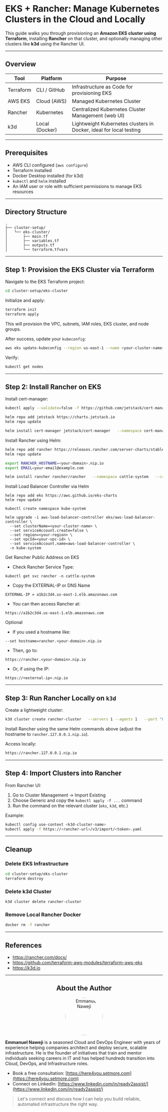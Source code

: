 
# EKS + Rancher: Manage Kubernetes Clusters in the Cloud and Locally

This guide walks you through provisioning an **Amazon EKS cluster using Terraform**, installing **Rancher** on that cluster, and optionally managing other clusters like **k3d** using the Rancher UI.

---

## Overview

| Tool         | Platform       | Purpose                                                             |
|--------------|----------------|---------------------------------------------------------------------|
| Terraform    | CLI / GitHub   | Infrastructure as Code for provisioning EKS                         |
| AWS EKS      | Cloud (AWS)    | Managed Kubernetes Cluster                                          |
| Rancher      | Kubernetes     | Centralized Kubernetes Cluster Management (web UI)                  |
| k3d          | Local (Docker) | Lightweight Kubernetes clusters in Docker, ideal for local testing |

---

## Prerequisites

- AWS CLI configured (`aws configure`)
- Terraform installed
- Docker Desktop installed (for k3d)
- `kubectl` and `helm` installed
- An IAM user or role with sufficient permissions to manage EKS resources

---

## Directory Structure

```
.
├── cluster-setup/
│   └── eks-cluster/
│       ├── main.tf
│       ├── variables.tf
│       ├── outputs.tf
│       └── terraform.tfvars
```

---

## Step 1: Provision the EKS Cluster via Terraform

Navigate to the EKS Terraform project:

```bash
cd cluster-setup/eks-cluster
```

Initialize and apply:

```bash
terraform init
terraform apply
```

This will provision the VPC, subnets, IAM roles, EKS cluster, and node groups.

After success, update your `kubeconfig`:

```bash
aws eks update-kubeconfig --region us-east-1 --name <your-cluster-name>
```

Verify:

```bash
kubectl get nodes
```

---

## Step 2: Install Rancher on EKS

Install cert-manager:

```bash
kubectl apply --validate=false -f https://github.com/jetstack/cert-manager/releases/latest/download/cert-manager.crds.yaml

helm repo add jetstack https://charts.jetstack.io
helm repo update

helm install cert-manager jetstack/cert-manager   --namespace cert-manager --create-namespace --wait
```

Install Rancher using Helm:

```bash
helm repo add rancher https://releases.rancher.com/server-charts/stable
helm repo update

export RANCHER_HOSTNAME=<your-domain>.nip.io
export EMAIL=your-email@example.com

helm install rancher rancher/rancher   --namespace cattle-system   --create-namespace   --set hostname=$RANCHER_HOSTNAME   --set ingress.tls.source=letsEncrypt   --set letsEncrypt.email=$EMAIL   --wait
```

Install Load Balancer Controller via Helm

```
helm repo add eks https://aws.github.io/eks-charts
helm repo update

kubectl create namespace kube-system

helm upgrade -i aws-load-balancer-controller eks/aws-load-balancer-controller \
  --set clusterName=<your-cluster-name> \
  --set serviceAccount.create=false \
  --set region=<your-region> \
  --set vpcId=<your-vpc-id> \
  --set serviceAccount.name=aws-load-balancer-controller \
  -n kube-system
```

Get Rancher Public Address on EKS

- Check Rancher Service Type:
```
kubectl get svc rancher -n cattle-system
```
- Copy the EXTERNAL-IP or DNS Name
```
EXTERNAL-IP = a1b2c3d4.us-east-1.elb.amazonaws.com
```
- You can then access Rancher at:
```
https://a1b2c3d4.us-east-1.elb.amazonaws.com
```

Optional
- If you used a hostname like:
```
--set hostname=rancher.<your-domain>.nip.io
```
- Then, go to:
```
https://rancher.<your-domain>.nip.io
```
- Or, if using the IP:
```
https://<external-ip>.nip.io
```


---

## Step 3: Run Rancher Locally on `k3d`

Create a lightweight cluster:

```bash
k3d cluster create rancher-cluster   --servers 1 --agents 1   --port "80:80@loadbalancer" --port "443:443@loadbalancer"
```

Install Rancher using the same Helm commands above (adjust the hostname to `rancher.127.0.0.1.nip.io`).

Access locally:

```bash
https://rancher.127.0.0.1.nip.io
```

---

## Step 4: Import Clusters into Rancher

From Rancher UI:

1. Go to Cluster Management → Import Existing
2. Choose Generic and copy the `kubectl apply -f ...` command
3. Run the command on the relevant cluster (`eks`, `k3d`, etc.)

Example:

```bash
kubectl config use-context <k3d-cluster-name>
kubectl apply -f https://<rancher-url>/v3/import/<token>.yaml
```

---

## Cleanup

### Delete EKS Infrastructure

```bash
cd cluster-setup/eks-cluster
terraform destroy
```

### Delete k3d Cluster

```bash
k3d cluster delete rancher-cluster
```

### Remove Local Rancher Docker

```bash
docker rm -f rancher
```

---

## References

- https://rancher.com/docs/
- https://github.com/terraform-aws-modules/terraform-aws-eks
- https://k3d.io

---

## <div align="center">About the Author</div>

<div align="center">
  <img src="assets/emmanuel-naweji.jpg" alt="Emmanuel Naweji" width="120" height="120" style="border-radius: 50%;" />
</div>

**Emmanuel Naweji** is a seasoned Cloud and DevOps Engineer with years of experience helping companies architect and deploy secure, scalable infrastructure. He is the founder of initiatives that train and mentor individuals seeking careers in IT and has helped hundreds transition into Cloud, DevOps, and Infrastructure roles.

- Book a free consultation: [https://here4you.setmore.com](https://here4you.setmore.com)
- Connect on LinkedIn: [https://www.linkedin.com/in/ready2assist/](https://www.linkedin.com/in/ready2assist/)

> Let's connect and discuss how I can help you build reliable, automated infrastructure the right way.
